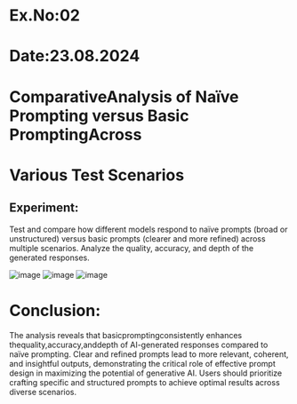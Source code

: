 # Ex.No:02 
# Date:23.08.2024


# ComparativeAnalysis of Naïve Prompting versus Basic PromptingAcross 
 #                 Various Test Scenarios 

## Experiment: 
Test and compare how different models respond to naïve prompts (broad or unstructured) versus basic prompts (clearer and more refined) across multiple scenarios. 
Analyze the quality, accuracy, and depth of the generated responses. 

![image](https://github.com/user-attachments/assets/32e45d1e-392b-4bfc-a95e-4b0f9dc4c2c9)
![image](https://github.com/user-attachments/assets/eb4645ee-a00f-4297-9366-c530e8b25add)
![image](https://github.com/user-attachments/assets/11c5cee7-94a9-4466-9fcd-bebeb14c6348)

# Conclusion: 
The analysis reveals that basicpromptingconsistently enhances thequality,accuracy,anddepth of AI-generated responses compared to naïve prompting. Clear and refined prompts lead to more relevant, coherent, and insightful outputs, demonstrating the critical role of effective prompt design in maximizing the potential of generative AI. Users should prioritize crafting specific and structured prompts to achieve optimal results across diverse scenarios. 

